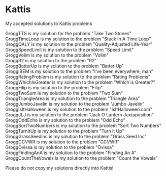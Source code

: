 # Kattis

My accepted solutions to Kattis problems <br>

GroggTTS is my solution for the problem "Take Two Stones" <br>
GroggTimeLoop is my solution to the problem "Stuck In A Time Loop" <br>
GroggQALY is my solution to the problem "Quality-Adjusted Life-Year" <br>
GroggSpeedLimit is my solution to the problem "Speed Limit" <br>
GroggVolim is my solution to the problem "Volim" <br>
GroggR2 is my solution to the problem "R2" <br>
GroggBatterUp is my solution to the problem "Batter Up" <br>
GroggIBEM is my solution to the problem "I've been everywhere, man" <br>
GroggRatingProblem is my solution to the problem "Rating Problems" <br>
GroggWhichIsGreater is my solution to the problem "Which is Greater?" <br>
GroggFilip is my solution to the problem "Filip" <br>
GroggTwoSum is my solution to the problem "Two Sum" <br>
GroggTriangleArea is my solution to the problem "Triangle Area" <br>
GroggJumboJavelin is my solution to the problem "Jumbo Javelin" <br>
GroggIsItHalloween is my solution to the problem "IsItHalloween.com" <br>
GroggJLJ is my solution to the problem "Jack O Lantern Juxtaposition" <br>
GroggOddEcho is my solution to the problem "Odd Echo" <br>
GroggSortTwoNumbers is my solution to the problem "Sort Two Numbers" <br>
GroggTurnItUp is my solution to the problem "Turn it Up" <br>
GroggGrassSeedInc is my solution to the problem "Grass Seed Inc" <br>
GroggGCVWR is my solution to the problem "GCVWR" <br>
GroggOvissa is my solution to the problem "Ovissa" <br>
GroggFindingAnA is my solution to the problem "Finding An A" <br>
GroggCountTheVowels is my solution to the problem "Count the Vowels" <br>

Please do not copy my solutions directly into Kattis! <br>
